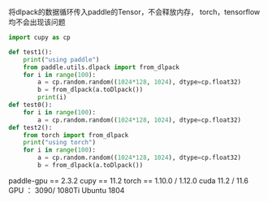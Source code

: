 将dlpack的数据循环传入paddle的Tensor，不会释放内存， torch，tensorflow均不会出现该问题

```python
import cupy as cp

def test1():
    print("using paddle")
    from paddle.utils.dlpack import from_dlpack
    for i in range(100):
        a = cp.random.random((1024*128, 1024), dtype=cp.float32)
        b = from_dlpack(a.toDlpack())
        print(i)
def test0():
    for i in range(100):
        a = cp.random.random((1024*128, 1024), dtype=cp.float32)
def test2():
    from torch import from_dlpack
    print("using torch")
    for i in range(100):
        a = cp.random.random((1024*128, 1024), dtype=cp.float32)
        b = from_dlpack(a.toDlpack())

```

paddle-gpu == 2.3.2
cupy == 11.2
torch == 1.10.0 / 1.12.0
cuda 11.2 / 11.6
GPU ： 3090/ 1080Ti
Ubuntu 1804
